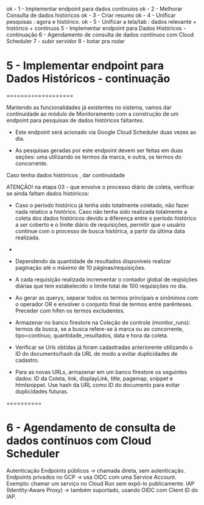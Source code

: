 ok - 1 - Implementar endpoint para dados continuios
ok - 2 - Melhorar Consulta de dados históricos
ok - 3 - Criar resumo 
ok - 4 - Unificar pesquisas : agora e histórico.
ok - 5 - Unificar a tela/tab : dados relevante + histórico + continuos
5 - Implementar endpoint para Dados Históricos - continuação
6 - Agendamento de consulta de dados contínuos com Cloud Scheduler
7 - subir servidor
8 - botar pra rodar

# 5 - Implementar endpoint para Dados Históricos - continuação
===================

Mantendo as funcionalidades já existentes no sistema, vamos dar continuidade ao módulo de Monitoramento com a construção de um endpoint para pesquisas de dados históricos faltantes. 

* Este endpoint será acionado via Google Cloud Scheduler duas vezes ao dia.

* As pesquisas geradas por este endpoint devem ser feitas em duas seções: uma utilizando os termos da marca, e outra, os termos do concorrente. 


Caso tenha dados históricos , dar continuidade

ATENÇÃO! na etapa 03 - que envolve o processo diário de coleta, verificar se ainda faltam dados históricos:
* Caso o período histórico já tenha sido totalmente coletado, não fazer nada relatico a histórico. Caso não tenha sido realizada totalmente a coleta dos dados históricos devido a diferença entre o período histórico a ser coberto e o limite diário de requisições, permitir que o usuário continue com o processo de busca histórica, a partir da última data realizada.

* 


* Dependendo da quantidade de resultados disponíveis realizar paginação até o máximo de 10 páginas/requisições. 

* A cada requisição realizada incrementar o contador global de reqisições diárias que tem estabelecido o limite total de 100 requisições no dia.

* Ao gerar as querys, separar todos os termos principais e sinônimos com o operador OR e envolver o conjunto final de termos entre parênteses. Preceder com hífen os termos excludentes.

* Armazenar no banco firestore na Coleção de controle (monitor_runs): termos da busca, se a busca refere-se à marca ou ao concorrente, tipo=contínuo, quantidade_resultados, data e hora da coleta.

* Verificar se Urls obtidas já foram cadastradas anteriorente utilizando o ID do documento/hash da URL de modo a evitar duplicidades de cadastro.

* Para as novas URLs, armazenar em um banco firestore os seguintes dados: ID da Coleta, link, displayLink, title, pagemap, snippet e htmlsnippet. Use hash da URL como ID do documento para evitar duplicidades futuras.

==========







# 6 - Agendamento de consulta de dados contínuos com Cloud Scheduler

Autenticação
Endpoints públicos → chamada direta, sem autenticação.
Endpoints privados no GCP → usa OIDC com uma Service Account.
Exemplo: chamar um serviço no Cloud Run sem expô-lo publicamente.
IAP (Identity-Aware Proxy) → também suportado, usando OIDC com Client ID do IAP.
